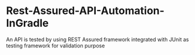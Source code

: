 # Rest-Assured-API-Automation-InGradle

An API is tested by using REST Assured framework integrated with JUnit as testing framework for validation purpose
